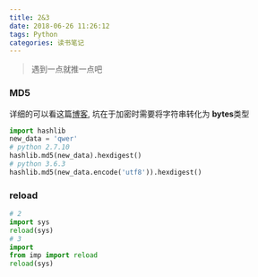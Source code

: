 ```yaml
---
title: 2&3
date: 2018-06-26 11:26:12
tags: Python
categories: 读书笔记
---
```


>  遇到一点就推一点吧

<!--more-->  

### MD5  
详细的可以看这篇[博客](http://www.hongweipeng.com/index.php/archives/1180/), 坑在于加密时需要将字符串转化为 **bytes**类型  

```Python
import hashlib
new_data = 'qwer'
# python 2.7.10
hashlib.md5(new_data).hexdigest() 
# python 3.6.3
hashlib.md5(new_data.encode('utf8')).hexdigest()
```

### reload
```Python
# 2
import sys
reload(sys)
# 3
import
from imp import reload
reload(sys)
```


